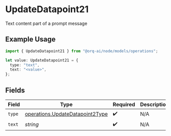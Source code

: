 # UpdateDatapoint21

Text content part of a prompt message

## Example Usage

```typescript
import { UpdateDatapoint21 } from "@orq-ai/node/models/operations";

let value: UpdateDatapoint21 = {
  type: "text",
  text: "<value>",
};
```

## Fields

| Field                                                                              | Type                                                                               | Required                                                                           | Description                                                                        |
| ---------------------------------------------------------------------------------- | ---------------------------------------------------------------------------------- | ---------------------------------------------------------------------------------- | ---------------------------------------------------------------------------------- |
| `type`                                                                             | [operations.UpdateDatapoint2Type](../../models/operations/updatedatapoint2type.md) | :heavy_check_mark:                                                                 | N/A                                                                                |
| `text`                                                                             | *string*                                                                           | :heavy_check_mark:                                                                 | N/A                                                                                |